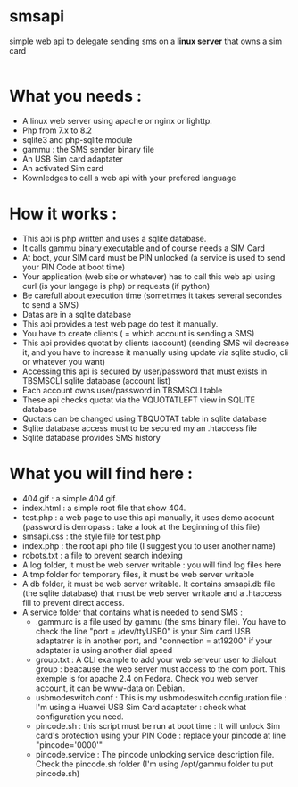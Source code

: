 # smsapi
simple web api to delegate sending sms on a <b>linux server</b> that owns a sim card<br><br>

# What you needs :
<ul>
<li>A linux web server using apache or nginx or lighttp.</li>
<li>Php from 7.x to 8.2</li>
<li>sqlite3 and php-sqlite module</li>
<li>gammu : the SMS sender binary file</li>
<li>An USB Sim card adaptater</li>
<li>An activated Sim card </li>
<li>Kownledges to call a web api with your prefered language </li>
</ul>

# How it works :
<ul>
<li>This api is php written and uses a sqlite database.</li>
<li>It calls gammu binary executable and of course needs a SIM Card</li>
<li>At boot, your SIM card must be PIN unlocked (a service is used to send your PIN Code at boot time)</li>
<li>Your application (web site or whatever) has to call this web api using curl (is your langage is php) or requests (if python)</li>
<li>Be carefull about execution time (sometimes it takes several secondes to send a SMS)</li>
<li>Datas are in a sqlite database</li>
<li>This api  provides a test web page do test it manually.</li>
<li>You have to create clients ( = which account is sending a SMS)</li>
<li>This api provides quotat by clients (account) (sending SMS wil decrease it, and you have to increase it manually using update via sqlite studio, cli or whatever you want)</li>
<li>Accessing this api is secured by user/password that must exists in TBSMSCLI sqlite database (account list)</li>
<li>Each account owns  user/password in TBSMSCLI table</li>
<li>These api checks quotat via the VQUOTATLEFT view in SQLITE database</li>
<li>Quotats can be changed using TBQUOTAT table in sqlite database</li>
<li>Sqlite database access must to be secured my an .htaccess file</li>
<li>Sqlite database provides SMS history</li>
</ul>

# What you will find here :
<ul>
<li>404.gif : a simple 404 gif.</li>
<li>index.html : a simple root file that show 404.</li>
<li>test.php : a web page to use this api manually, it uses demo acocunt (password is demopass : take a look at the beginning of this file)</li>
<li>smsapi.css : the style file for test.php</li>
<li>index.php : the root api php file (I suggest you to user another name)</li>
<li>robots.txt : a file to prevent search indexing</li>
<li>A log folder, it must be web server writable : you will find log files here</li>
<li>A tmp folder for temporary files, it must be web server writable</li>
<li>A db folder, it must be web server writable. It contains smsapi.db file (the sqlite database) that must be web server writable and a .htaccess fill to prevent direct access.</li>
<li>A service folder that contains what is needed to send SMS :
  <ul>
    <li>.gammurc is a file used by gammu (the sms binary file). You have to check the line "port = /dev/ttyUSB0" is your Sim card USB adaptatrer is in another port, and "connection = at19200" if your adaptater is using another dial speed </li>
    <li>group.txt : A CLI example to add your web serveur user to dialout group : beacause the web server must access to the com port. This exemple is for apache 2.4 on Fedora. Check you web server account, it can be www-data on Debian.</li>
    <li>usbmodeswitch.conf : This is my usbmodeswitch configuration file : I'm using a Huawei USB Sim Card adaptater : check what configuration you need.</li>
    <li>pincode.sh : this script must be run at boot time : It will unlock Sim card's protection using your PIN Code : replace your pincode at line "pincode='0000'"</li>
    <li>pincode.service : The pincode unlocking service description  file. Check the pincode.sh folder (I'm using /opt/gammu folder tu put pincode.sh)</li>
  </ul>
</li>
</ul>




